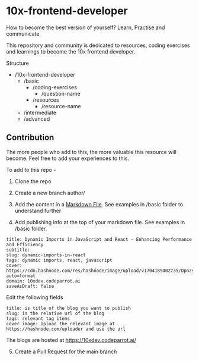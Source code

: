 # 10x-frontend-developer


How to become the best version of yourself? Learn, Practise and communicate


This repository and community is dedicated to resources, coding exercises and learnings to become the 10x frontend developer.


Structure

- /10x-frontend-developer
    - /basic
        - /coding-exercises
            - /question-name 
        - /resources
            - /resource-name 
    - /intermediate
    - /advanced


## Contribution

The more people who add to this, the more valuable this resource will become. Feel free to add your experiences to this.


To add to this repo - 


1. Clone the repo

2. Create a new branch author/<your github id>

3. Add the content in a [Markdown File](https://www.markdownguide.org/getting-started/#:~:text=What%20is%20Markdown%3F,than%20using%20a%20WYSIWYG%20editor.). See examples in /basic folder to understand further

4. Add publishing info at the top of your markdown file. See examples in /basic folder.

```
title: Dynamic Imports in JavaScript and React - Enhancing Performance and Efficiency
subtitle:
slug: dynamic-imports-in-react
tags: dynamic imports, react, javascript
cover: https://cdn.hashnode.com/res/hashnode/image/upload/v1704189402735/Dpnzs_RRe.png?auto=format
domain: 10xdev.codeparrot.ai
saveAsDraft: false
```


Edit the following fields

```
title: is title of the blog you want to publish
slug: is the relative url of the blog 
tags: relevant tag items
cover image: Upload the relevant image at https://hashnode.com/uploader and use the url
```


The blogs are hosted at https://10xdev.codeparrot.ai/

5. Create a Pull Request for the main branch